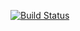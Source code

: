 [![Build Status](https://travis-ci.org/CatInCosmicSpace/matrix.svg?branch=tests)](https://travis-ci.org/CatInCosmicSpace/matrix)
